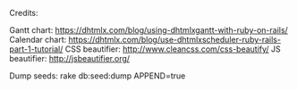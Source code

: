 Credits:


Gantt chart: https://dhtmlx.com/blog/using-dhtmlxgantt-with-ruby-on-rails/
Calendar chart: https://dhtmlx.com/blog/use-dhtmlxscheduler-ruby-rails-part-1-tutorial/
CSS beautifier: http://www.cleancss.com/css-beautify/
JS beautifier: http://jsbeautifier.org/

Dump seeds: rake db:seed:dump APPEND=true 
